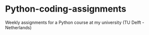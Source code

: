 # Python-coding-assignments
Weekly assignments for a Python course at my university (TU Delft - Netherlands)
